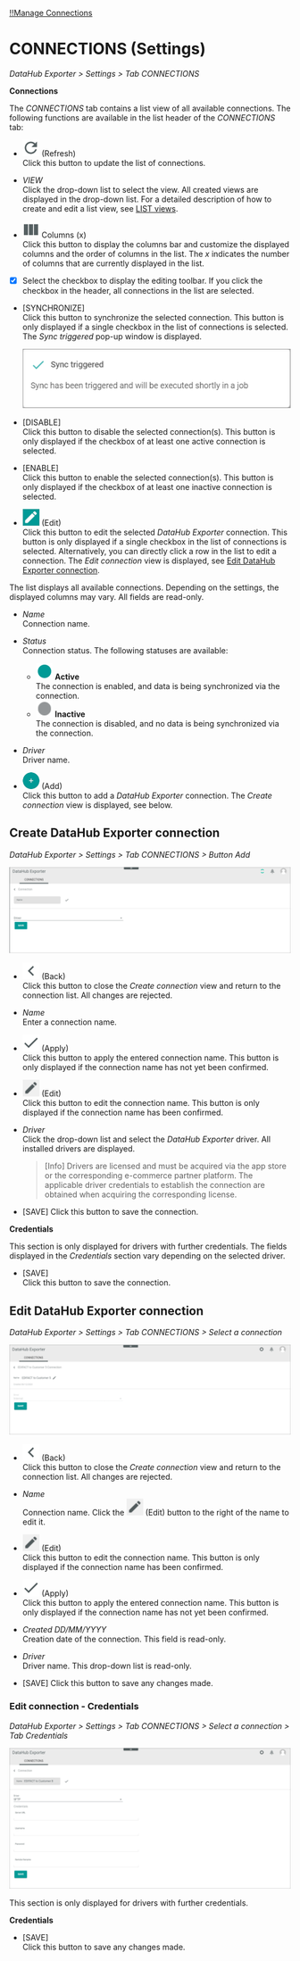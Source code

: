 [!!Manage Connections](../UserInterface/02a_Connections.md)

# CONNECTIONS (Settings)

*DataHub Exporter > Settings > Tab CONNECTIONS*

**Connections**

The *CONNECTIONS* tab contains a list view of all available connections.
The following functions are available in the list header of the *CONNECTIONS* tab:

- ![Refresh](../../Assets/Icons/Refresh01.png "[Refresh]") (Refresh)   
    Click this button to update the list of connections.

- *VIEW*   
    Click the drop-down list to select the view. All created views are displayed in the drop-down list. For a detailed description of how to create and edit a list view, see [LIST views](../../Core1Platform/UserInterface/03_ViewsLIST.md).  

- ![Columns](../../Assets/Icons/Columns.png "[Columns]") Columns (x)   
    Click this button to display the columns bar and customize the displayed columns and the order of columns in the list. The *x* indicates the number of columns that are currently displayed in the list.

- [x]     
    Select the checkbox to display the editing toolbar. If you click the checkbox in the header, all connections in the list are selected.


- [SYNCHRONIZE]  
    Click this button to synchronize the selected connection. This button is only displayed if a single checkbox in the list of connections is selected. The *Sync triggered* pop-up window is displayed.

    ![Sync triggered](../../Assets/Screenshots/Channels/Settings/Connections/SyncTriggered.png "[Sync triggered]")

- [DISABLE]  
    Click this button to disable the selected connection(s). This button is only displayed if the checkbox of at least one active connection is selected.

- [ENABLE]  
    Click this button to enable the selected connection(s). This button is only displayed if the checkbox of at least one inactive connection is selected. 

- ![Edit](../../Assets/Icons/Edit01.png "[Edit]") (Edit)  
    Click this button to edit the selected *DataHub Exporter* connection. This button is only displayed if a single checkbox in the list of connections is selected. Alternatively, you can directly click a row in the list to edit a connection. The *Edit connection* view is displayed, see [Edit DataHub Exporter connection](#edit-datahub-exporter-connection).

The list displays all available connections. Depending on the settings, the displayed columns may vary. All fields are read-only.

- *Name*  
    Connection name.

- *Status*  
    Connection status. The following statuses are available:
    - ![Status](../../Assets/Icons/Status01.png "[Status]") **Active**   
        The connection is enabled, and data is being synchronized via the connection.
    - ![Status](../../Assets/Icons/Status04.png "[Status]") **Inactive**   
        The connection is disabled, and no data is being synchronized via the connection.   

- *Driver*  
    Driver name.

- ![Add](../../Assets/Icons/Plus01.png "[Add]") (Add)  
    Click this button to add a *DataHub Exporter* connection. The *Create connection* view is displayed, see below.



## Create DataHub Exporter connection

*DataHub Exporter > Settings > Tab CONNECTIONS > Button Add*

![Create connection](../../Assets/Screenshots/EDI/UserInterface/CreateConnection.png "[Create connection]")

- ![Back](../../Assets/Icons/Back02.png "[Back]") (Back)   
    Click this button to close the *Create connection* view and return to the connection list. All changes are rejected.

- *Name*   
    Enter a connection name.

- ![Apply](../../Assets/Icons/Check.png "[Apply]") (Apply)  
    Click this button to apply the entered connection name. This button is only displayed if the connection name has not yet been confirmed. 

-  ![Edit](../../Assets/Icons/Edit02.png "[Edit]") (Edit)  
    Click this button to edit the connection name. This button is only displayed if the connection name has been confirmed. 

- *Driver*  
    Click the drop-down list and select the *DataHub Exporter* driver. All installed drivers are displayed.  
    > [Info] Drivers are licensed and must be acquired via the app store or the corresponding e-commerce partner platform. The applicable driver credentials to establish the connection are obtained when acquiring the corresponding license.

- [SAVE]
   Click this button to save the connection. 


**Credentials**

This section is only displayed for drivers with further credentials. The fields displayed in the *Credentials* section vary depending on the selected driver.

- [SAVE]   
   Click this button to save the connection.



## Edit DataHub Exporter connection

*DataHub Exporter > Settings > Tab CONNECTIONS > Select a connection*

![Edit connection](../../Assets/Screenshots/EDI/UserInterface/EditConnection.png "[Edit connection]")

- ![Back](../../Assets/Icons/Back02.png "[Back]") (Back)   
    Click this button to close the *Create connection* view and return to the connection list. All changes are rejected.

- *Name*   
    Connection name. Click the ![Edit](../../Assets/Icons/Edit02.png "[Edit]") (Edit) button to the right of the name to edit it.

-  ![Edit](../../Assets/Icons/Edit02.png "[Edit]") (Edit)  
    Click this button to edit the connection name. This button is only displayed if the connection name has been confirmed.

- ![Apply](../../Assets/Icons/Check.png "[Apply]") (Apply)  
    Click this button to apply the entered connection name. This button is only displayed if the connection name has not yet been confirmed. 

- *Created DD/MM/YYYY*    
   Creation date of the connection. This field is read-only.

- *Driver*  
    Driver name. This drop-down list is read-only.

- [SAVE]
   Click this button to save any changes made.   

### Edit connection - Credentials

*DataHub Exporter > Settings > Tab CONNECTIONS > Select a connection > Tab Credentials*

![Edit DataHub Exporter credentials](../../Assets/Screenshots/EDI/UserInterface/CreateConnectionCredentials.png "[Edit DataHub Exporter credentials]")

This section is only displayed for drivers with further credentials.

**Credentials**

- [SAVE]   
   Click this button to save any changes made.   